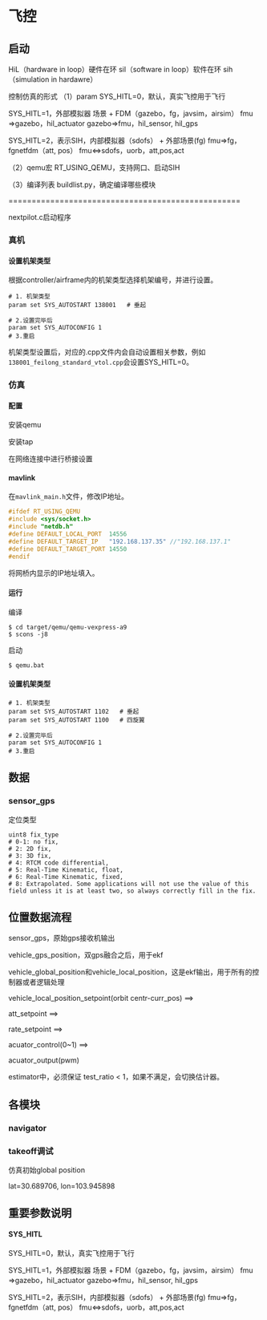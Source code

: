 # 飞控



## 启动

HiL（hardware in loop）硬件在环
sil（software in loop）软件在环
sih（simulation in hardawre） 

控制仿真的形式
（1）param
SYS_HITL=0，默认，真实飞控用于飞行

SYS_HITL=1，外部模拟器 场景 + FDM（gazebo，fg，javsim，airsim）
fmu =>gazebo，hil_actuator
gazebo=>fmu，hil_sensor, hil_gps

SYS_HITL=2，表示SIH，内部模拟器（sdofs） + 外部场景(fg)
fmu=>fg， fgnetfdm（att, pos）
fmu<=>sdofs，uorb，att,pos,act

（2）qemu宏
RT_USING_QEMU，支持网口、启动SIH


（3）编译列表
buildlist.py，确定编译哪些模块


==================================================

nextpilot.c启动程序



### 真机

#### 设置机架类型

根据controller/airframe内的机架类型选择机架编号，并进行设置。

```shell
# 1. 机架类型
param set SYS_AUTOSTART 138001   # 垂起

# 2.设置完毕后
param set SYS_AUTOCONFIG 1
# 3.重启
```

机架类型设置后，对应的.cpp文件内会自动设置相关参数，例如`138001_feilong_standard_vtol.cpp`会设置SYS_HITL=0。

### 仿真

#### 配置

安装qemu

安装tap

在网络连接中进行桥接设置

#### mavlink

在`mavlink_main.h`文件，修改IP地址。

```c
#ifdef RT_USING_QEMU
#include <sys/socket.h>
#include "netdb.h"
#define DEFAULT_LOCAL_PORT  14556
#define DEFAULT_TARGET_IP   "192.168.137.35" //"192.168.137.1"
#define DEFAULT_TARGET_PORT 14550
#endif
```

将网桥内显示的IP地址填入。

#### 运行

编译

```shell
$ cd target/qemu/qemu-vexpress-a9
$ scons -j8
```

启动

```shell
$ qemu.bat
```

#### 设置机架类型

```shell
# 1. 机架类型
param set SYS_AUTOSTART 1102   # 垂起
param set SYS_AUTOSTART 1100   # 四旋翼

# 2.设置完毕后
param set SYS_AUTOCONFIG 1
# 3.重启
```





## 数据

### sensor_gps

定位类型

```shell
uint8 fix_type 
# 0-1: no fix, 
# 2: 2D fix, 
# 3: 3D fix, 
# 4: RTCM code differential, 
# 5: Real-Time Kinematic, float, 
# 6: Real-Time Kinematic, fixed, 
# 8: Extrapolated. Some applications will not use the value of this field unless it is at least two, so always correctly fill in the fix.

```



## 位置数据流程

sensor_gps，原始gps接收机输出

vehicle_gps_position，双gps融合之后，用于ekf

vehicle_global_position和vehicle_local_position，这是ekf输出，用于所有的控制器或者逻辑处理



vehicle_local_position_setpoint(orbit  centr-curr_pos) ==> 

att_setpoint ==> 

rate_setpoint ==> 

acuator_control(0~1)  ==>

acuator_output(pwm)



estimator中，必须保证 test_ratio < 1，如果不满足，会切换估计器。





## 各模块

### navigator



### takeoff调试

仿真初始global position

lat=30.689706, lon=103.945898





## 重要参数说明

#### SYS_HITL

SYS_HITL=0，默认，真实飞控用于飞行

SYS_HITL=1，外部模拟器 场景 + FDM（gazebo，fg，javsim，airsim）
fmu =>gazebo，hil_actuator
gazebo=>fmu，hil_sensor, hil_gps

SYS_HITL=2，表示SIH，内部模拟器（sdofs） + 外部场景(fg)
fmu=>fg， fgnetfdm（att, pos）
fmu<=>sdofs，uorb，att,pos,act
